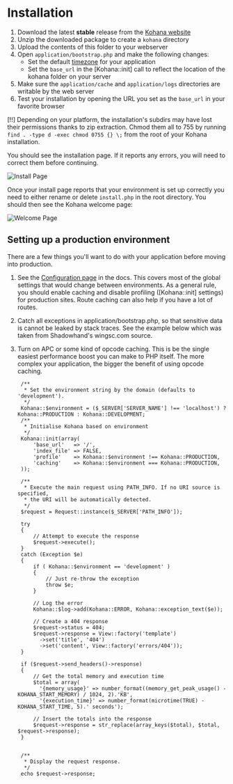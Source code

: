 # Installation

1. Download the latest **stable** release from the [Kohana website](http://kohanaframework.org/)
2. Unzip the downloaded package to create a `kohana` directory
3. Upload the contents of this folder to your webserver
4. Open `application/bootstrap.php` and make the following changes:
	- Set the default [timezone](http://php.net/timezones) for your application
	- Set the `base_url` in the [Kohana::init] call to reflect the location of the kohana folder on your server
6. Make sure the `application/cache` and `application/logs` directories are writable by the web server
7. Test your installation by opening the URL you set as the `base_url` in your favorite browser

[!!] Depending on your platform, the installation's subdirs may have lost their permissions thanks to zip extraction. Chmod them all to 755 by running `find . -type d -exec chmod 0755 {} \;` from the root of your Kohana installation.

You should see the installation page. If it reports any errors, you will need to correct them before continuing.

![Install Page](img/install.png "Example of install page")

Once your install page reports that your environment is set up correctly you need to either rename or delete `install.php` in the root directory. You should then see the Kohana welcome page:

![Welcome Page](img/welcome.png "Example of welcome page")

## Setting up a production environment

There are a few things you'll want to do with your application before moving into production.

1. See the [Configuration page](about.configuration) in the docs. 
   This covers most of the global settings that would change between environments. 
   As a general rule, you should enable caching and disable profiling ([Kohana::init] settings) for production sites. 
   Route caching can also help if you have a lot of routes.
2. Catch all exceptions in application/bootstrap.php, so that sensitive data is cannot be leaked by stack traces. 
   See the example below which was taken from Shadowhand's wingsc.com source.
3. Turn on APC or some kind of opcode caching. 
   This is be the single easiest performance boost you can make to PHP itself. The more complex your application, the bigger the benefit of using opcode caching.

		/**
		 * Set the environment string by the domain (defaults to 'development').
		 */
		Kohana::$environment = ($_SERVER['SERVER_NAME'] !== 'localhost') ? Kohana::PRODUCTION : Kohana::DEVELOPMENT;
		/**
		 * Initialise Kohana based on environment
		 */
		Kohana::init(array(
			'base_url'   => '/',
			'index_file' => FALSE,
			'profile'    => Kohana::$environment !== Kohana::PRODUCTION,
			'caching'    => Kohana::$environment === Kohana::PRODUCTION,
		));
		
		/**
		 * Execute the main request using PATH_INFO. If no URI source is specified,
		 * the URI will be automatically detected.
		 */
		$request = Request::instance($_SERVER['PATH_INFO']);
		
		try
		{
			// Attempt to execute the response
			$request->execute();
		}
		catch (Exception $e)
		{
			if ( Kohana::$environment == 'development' )
			{
				// Just re-throw the exception
				throw $e;
			}
		
			// Log the error
			Kohana::$log->add(Kohana::ERROR, Kohana::exception_text($e));
		
			// Create a 404 response
			$request->status = 404;
			$request->response = View::factory('template')
			  ->set('title', '404')
			  ->set('content', View::factory('errors/404'));
		}
		
		if ($request->send_headers()->response)
		{
			// Get the total memory and execution time
			$total = array(
			  '{memory_usage}' => number_format((memory_get_peak_usage() - KOHANA_START_MEMORY) / 1024, 2).'KB',
			  '{execution_time}' => number_format(microtime(TRUE) - KOHANA_START_TIME, 5).' seconds');
			
			// Insert the totals into the response
			$request->response = str_replace(array_keys($total), $total, $request->response);
		}
		
		
		/**
		 * Display the request response.
		 */
		echo $request->response;

